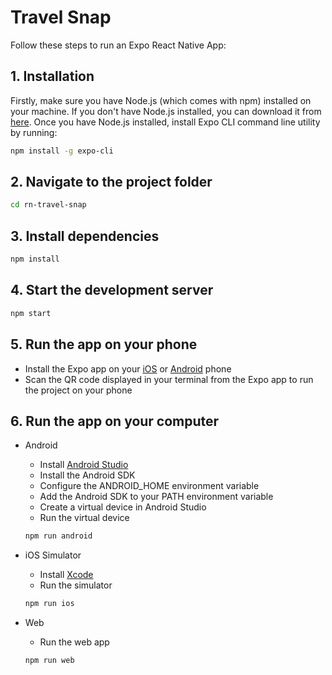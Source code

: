 # Travel Snap

Follow these steps to run an Expo React Native App:

## 1. Installation

Firstly, make sure you have Node.js (which comes with npm) installed on your machine. If you don't have Node.js installed, you can download it from [here](https://nodejs.org/). Once you have Node.js installed, install Expo CLI command line utility by running:

```bash
npm install -g expo-cli
```

## 2. Navigate to the project folder

```bash
cd rn-travel-snap
```

## 3. Install dependencies

```bash
npm install
```

## 4. Start the development server

```bash
npm start
```

## 5. Run the app on your phone

- Install the Expo app on your [iOS](https://itunes.com/apps/exponent) or [Android](https://play.google.com/store/apps/details?id=host.exp.exponent&referrer=www) phone
- Scan the QR code displayed in your terminal from the Expo app to run the project on your phone

## 6. Run the app on your computer

- Android

  - Install [Android Studio](https://developer.android.com/studio)
  - Install the Android SDK
  - Configure the ANDROID_HOME environment variable
  - Add the Android SDK to your PATH environment variable
  - Create a virtual device in Android Studio
  - Run the virtual device

  ```bash
  npm run android
  ```

- iOS Simulator

  - Install [Xcode](https://developer.apple.com/xcode/)
  - Run the simulator

  ```bash
  npm run ios
  ```

- Web

  - Run the web app

  ```bash
  npm run web
  ```
